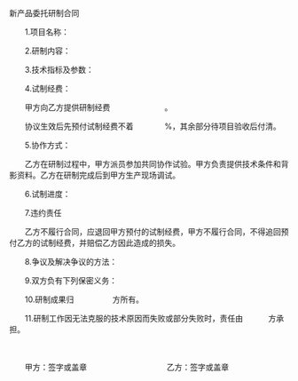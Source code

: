 



新产品委托研制合同



 

　　1.项目名称：

　　2.研制内容：

　　3.技术指标及参数：

　　4.试制经费：

　　甲方向乙方提供研制经费　　　　　　　。

　　协议生效后先预付试制经费不着　　　　%，其余部分待项目验收后付清。

　　5.协作方式：

　　乙方在研制过程中，甲方派员参加共同协作试验。甲方负责提供技术条件和背影资料。乙方在研制完成后到甲方生产现场调试。

　　6.试制进度：

　　7.违约责任

　　乙方不履行合同，应退回甲方预付的试制经费，甲方不履行合同，不得追回预付乙方的试制经费，并赔偿乙方因此造成的损失。

　　8.争议及解决争议的方法：

　　9.双方负有下列保密义务：

　　10.研制成果归　　　　　方所有。

　　11.研制工作因无法克服的技术原因而失败或部分失败时，责任由　　　 方承担。　　

　　

　　甲方：签字或盖章　　　　　　　　　　 乙方：签字或盖章